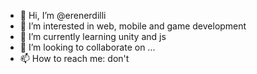 - 👋 Hi, I’m @erenerdilli
- 👀 I’m interested in web, mobile and game development
- 🌱 I’m currently learning unity and js
- 💞️ I’m looking to collaborate on ...
- 📫 How to reach me: don't

<!---
erenerdilli/erenerdilli is a ✨ special ✨ repository because its `README.md` (this file) appears on your GitHub profile.
You can click the Preview link to take a look at your changes.
--->
